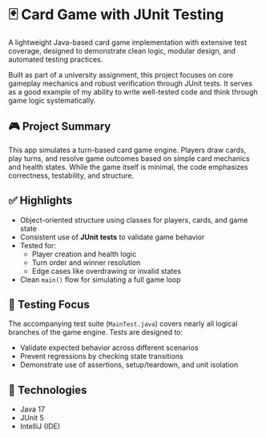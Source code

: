 # 🃏 Card Game with JUnit Testing

A lightweight Java-based card game implementation with extensive test coverage, designed to demonstrate clean logic, modular design, and automated testing practices.

Built as part of a university assignment, this project focuses on core gameplay mechanics and robust verification through JUnit tests. It serves as a good example of my ability to write well-tested code and think through game logic systematically.

## 🎮 Project Summary

This app simulates a turn-based card game engine. Players draw cards, play turns, and resolve game outcomes based on simple card mechanics and health states. While the game itself is minimal, the code emphasizes correctness, testability, and structure.

## ✅ Highlights

- Object-oriented structure using classes for players, cards, and game state
- Consistent use of **JUnit tests** to validate game behavior
- Tested for:
  - Player creation and health logic
  - Turn order and winner resolution
  - Edge cases like overdrawing or invalid states
- Clean `main()` flow for simulating a full game loop

## 🧪 Testing Focus

The accompanying test suite (`MainTest.java`) covers nearly all logical branches of the game engine. Tests are designed to:
- Validate expected behavior across different scenarios
- Prevent regressions by checking state transitions
- Demonstrate use of assertions, setup/teardown, and unit isolation

## 🚀 Technologies

- Java 17
- JUnit 5
- IntelliJ (IDE)
